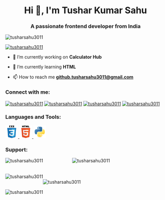 <h1 align="center">Hi 👋, I'm Tushar Kumar Sahu</h1>
<h3 align="center">A passionate frontend developer from India</h3>

<p align="left"> <img src="https://komarev.com/ghpvc/?username=tusharsahu3011&label=Profile%20views&color=0e75b6&style=flat" alt="tusharsahu3011" /> </p>

<p align="left"> <a href="https://twitter.com/tusharsahu3011" target="blank"><img src="https://img.shields.io/twitter/follow/tusharsahu3011?logo=twitter&style=for-the-badge" alt="tusharsahu3011" /></a> </p>

- 🔭 I’m currently working on **Calculator Hub**

- 🌱 I’m currently learning **HTML**

- 📫 How to reach me **github.tusharsahu3011@gmail.com**

<h3 align="left">Connect with me:</h3>
<p align="left">
<a href="https://twitter.com/tusharsahu3011" target="blank"><img align="center" src="https://raw.githubusercontent.com/rahuldkjain/github-profile-readme-generator/master/src/images/icons/Social/twitter.svg" alt="tusharsahu3011" height="30" width="40" /></a>
<a href="https://linkedin.com/in/tusharsahu3011" target="blank"><img align="center" src="https://raw.githubusercontent.com/rahuldkjain/github-profile-readme-generator/master/src/images/icons/Social/linked-in-alt.svg" alt="tusharsahu3011" height="30" width="40" /></a>
<a href="https://fb.com/tusharsahu3011" target="blank"><img align="center" src="https://raw.githubusercontent.com/rahuldkjain/github-profile-readme-generator/master/src/images/icons/Social/facebook.svg" alt="tusharsahu3011" height="30" width="40" /></a>
<a href="https://instagram.com/tusharsahu3011" target="blank"><img align="center" src="https://raw.githubusercontent.com/rahuldkjain/github-profile-readme-generator/master/src/images/icons/Social/instagram.svg" alt="tusharsahu3011" height="30" width="40" /></a>
</p>

<h3 align="left">Languages and Tools:</h3>
<p align="left"> <a href="https://www.w3schools.com/css/" target="_blank" rel="noreferrer"> <img src="https://raw.githubusercontent.com/devicons/devicon/master/icons/css3/css3-original-wordmark.svg" alt="css3" width="40" height="40"/> </a> <a href="https://www.w3.org/html/" target="_blank" rel="noreferrer"> <img src="https://raw.githubusercontent.com/devicons/devicon/master/icons/html5/html5-original-wordmark.svg" alt="html5" width="40" height="40"/> </a> <a href="https://www.python.org" target="_blank" rel="noreferrer"> <img src="https://raw.githubusercontent.com/devicons/devicon/master/icons/python/python-original.svg" alt="python" width="40" height="40"/> </a> </p>

<h3 align="left">Support:</h3>
<p><a href="https://www.buymeacoffee.com/tusharsahu3011"> <img align="left" src="https://cdn.buymeacoffee.com/buttons/v2/default-yellow.png" height="50" width="210" alt="tusharsahu3011" /></a><a href="https://ko-fi.com/tusharsahu3011"> <img align="left" src="https://cdn.ko-fi.com/cdn/kofi3.png?v=3" height="50" width="210" alt="tusharsahu3011" /></a></p><br><br>

<p><img align="left" src="https://github-readme-stats.vercel.app/api/top-langs?username=tusharsahu3011&show_icons=true&locale=en&layout=compact" alt="tusharsahu3011" /></p>

<p>&nbsp;<img align="center" src="https://github-readme-stats.vercel.app/api?username=tusharsahu3011&show_icons=true&locale=en" alt="tusharsahu3011" /></p>

<p><img align="center" src="https://github-readme-streak-stats.herokuapp.com/?user=tusharsahu3011&" alt="tusharsahu3011" /></p>
